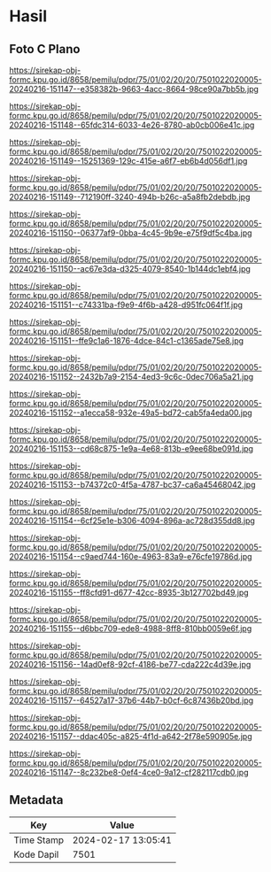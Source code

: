 # Hasil

## Foto C Plano

https://sirekap-obj-formc.kpu.go.id/8658/pemilu/pdpr/75/01/02/20/20/7501022020005-20240216-151147--e358382b-9663-4acc-8664-98ce90a7bb5b.jpg

https://sirekap-obj-formc.kpu.go.id/8658/pemilu/pdpr/75/01/02/20/20/7501022020005-20240216-151148--65fdc314-6033-4e26-8780-ab0cb006e41c.jpg

https://sirekap-obj-formc.kpu.go.id/8658/pemilu/pdpr/75/01/02/20/20/7501022020005-20240216-151149--15251369-129c-415e-a6f7-eb6b4d056df1.jpg

https://sirekap-obj-formc.kpu.go.id/8658/pemilu/pdpr/75/01/02/20/20/7501022020005-20240216-151149--712190ff-3240-494b-b26c-a5a8fb2debdb.jpg

https://sirekap-obj-formc.kpu.go.id/8658/pemilu/pdpr/75/01/02/20/20/7501022020005-20240216-151150--06377af9-0bba-4c45-9b9e-e75f9df5c4ba.jpg

https://sirekap-obj-formc.kpu.go.id/8658/pemilu/pdpr/75/01/02/20/20/7501022020005-20240216-151150--ac67e3da-d325-4079-8540-1b144dc1ebf4.jpg

https://sirekap-obj-formc.kpu.go.id/8658/pemilu/pdpr/75/01/02/20/20/7501022020005-20240216-151151--c74331ba-f9e9-4f6b-a428-d951fc064f1f.jpg

https://sirekap-obj-formc.kpu.go.id/8658/pemilu/pdpr/75/01/02/20/20/7501022020005-20240216-151151--ffe9c1a6-1876-4dce-84c1-c1365ade75e8.jpg

https://sirekap-obj-formc.kpu.go.id/8658/pemilu/pdpr/75/01/02/20/20/7501022020005-20240216-151152--2432b7a9-2154-4ed3-9c6c-0dec706a5a21.jpg

https://sirekap-obj-formc.kpu.go.id/8658/pemilu/pdpr/75/01/02/20/20/7501022020005-20240216-151152--a1ecca58-932e-49a5-bd72-cab5fa4eda00.jpg

https://sirekap-obj-formc.kpu.go.id/8658/pemilu/pdpr/75/01/02/20/20/7501022020005-20240216-151153--cd68c875-1e9a-4e68-813b-e9ee68be091d.jpg

https://sirekap-obj-formc.kpu.go.id/8658/pemilu/pdpr/75/01/02/20/20/7501022020005-20240216-151153--b74372c0-4f5a-4787-bc37-ca6a45468042.jpg

https://sirekap-obj-formc.kpu.go.id/8658/pemilu/pdpr/75/01/02/20/20/7501022020005-20240216-151154--6cf25e1e-b306-4094-896a-ac728d355dd8.jpg

https://sirekap-obj-formc.kpu.go.id/8658/pemilu/pdpr/75/01/02/20/20/7501022020005-20240216-151154--c9aed744-160e-4963-83a9-e76cfe19786d.jpg

https://sirekap-obj-formc.kpu.go.id/8658/pemilu/pdpr/75/01/02/20/20/7501022020005-20240216-151155--ff8cfd91-d677-42cc-8935-3b127702bd49.jpg

https://sirekap-obj-formc.kpu.go.id/8658/pemilu/pdpr/75/01/02/20/20/7501022020005-20240216-151155--d6bbc709-ede8-4988-8ff8-810bb0059e6f.jpg

https://sirekap-obj-formc.kpu.go.id/8658/pemilu/pdpr/75/01/02/20/20/7501022020005-20240216-151156--14ad0ef8-92cf-4186-be77-cda222c4d39e.jpg

https://sirekap-obj-formc.kpu.go.id/8658/pemilu/pdpr/75/01/02/20/20/7501022020005-20240216-151157--64527a17-37b6-44b7-b0cf-6c87436b20bd.jpg

https://sirekap-obj-formc.kpu.go.id/8658/pemilu/pdpr/75/01/02/20/20/7501022020005-20240216-151157--ddac405c-a825-4f1d-a642-2f78e590905e.jpg

https://sirekap-obj-formc.kpu.go.id/8658/pemilu/pdpr/75/01/02/20/20/7501022020005-20240216-151147--8c232be8-0ef4-4ce0-9a12-cf282117cdb0.jpg


## Metadata

| Key        | Value               |
| ---------- | ------------------- |
| Time Stamp | 2024-02-17 13:05:41 |
| Kode Dapil | 7501                |




